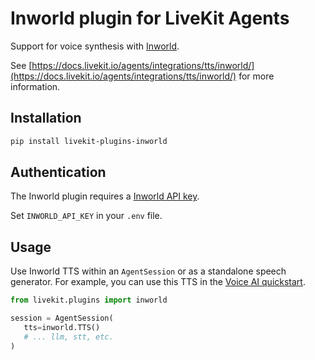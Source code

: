 # Inworld plugin for LiveKit Agents

Support for voice synthesis with [Inworld](https://beta.docs.inworld.ai/api-reference/ttsAPI/texttospeech/synthesize-speech).

See [https://docs.livekit.io/agents/integrations/tts/inworld/](https://docs.livekit.io/agents/integrations/tts/inworld/) for more information.

## Installation

```bash
pip install livekit-plugins-inworld
```

## Authentication

The Inworld plugin requires a [Inworld API key](https://studio.inworld.ai/login).

Set `INWORLD_API_KEY` in your `.env` file.

## Usage

Use Inworld TTS within an `AgentSession` or as a standalone speech generator. For example,
you can use this TTS in the [Voice AI quickstart](/agents/start/voice-ai/).

```python
from livekit.plugins import inworld

session = AgentSession(
   tts=inworld.TTS()
   # ... llm, stt, etc.
)
```

